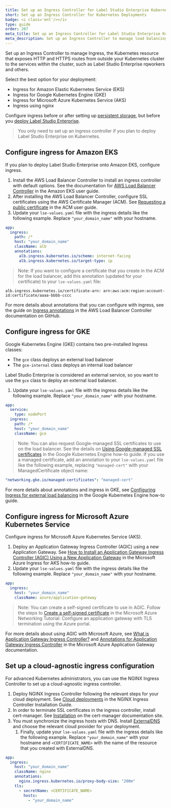 ```yaml
---
title: Set up an Ingress Controller for Label Studio Enterprise Kubernetes Deployments
short: Set up an Ingress Controller for Kubernetes Deployments
badge: <i class='ent'/></i>
type: guide
order: 207
meta_title: Set up an Ingress Controller for Label Studio Enterprise Kubernetes Deployments
meta_description: Set up an Ingress Controller to manage load balancing and access to Label Studio Enterprise Kubernetes deployments for your data science and machine learning projects.
---
```


Set up an Ingress Controller to manage Ingress, the Kubernetes resource that exposes HTTP and HTTPS routes from outside your Kubernetes cluster to the services within the cluster, such as Label Studio Enterprise rqworkers and others.  

Select the best option for your deployment:
- Ingress for Amazon Elastic Kubernetes Service (EKS)
- Ingress for Google Kubernetes Engine (GKE)
- Ingress for Microsoft Azure Kubernetes Service (AKS)
- Ingress using nginx

Configure ingress before or after setting up [persistent storage](persistent_storage.html), but before you [deploy Label Studio Enterprise](install_enterprise.html).

> You only need to set up an ingress controller if you plan to deploy Label Studio Enterprise on Kubernetes. 

## Configure ingress for Amazon EKS

If you plan to deploy Label Studio Enterprise onto Amazon EKS, configure ingress. 

1. Install the AWS Load Balancer Controller to install an ingress controller with default options. See the documentation for [AWS Load Balancer Controller](https://docs.aws.amazon.com/eks/latest/userguide/aws-load-balancer-controller.html) in the Amazon EKS user guide.
2. After installing the AWS Load Balancer Controller, configure SSL certificates using the AWS Certificate Manager (ACM). See [Requesting a public certificate](https://docs.aws.amazon.com/acm/latest/userguide/gs-acm-request-public.html) in the ACM user guide.
3. Update your `lse-values.yaml` file with the ingress details like the following example. Replace `"your_domain_name"` with your hostname.
```yaml
app:
  ingress:
    path: /*
    host: "your_domain_name"
    className: alb
    annotations: 
      alb.ingress.kubernetes.io/scheme: internet-facing
      alb.ingress.kubernetes.io/target-type: ip
```

> Note: If you want to configure a certificate that you create in the ACM for the load balancer, add this annotation (updated for your certificate) to your `lse-values.yaml` file:  
```
alb.ingress.kubernetes.io/certificate-arn: arn:aws:acm:region:account-id:certificate/aaaa-bbbb-cccc
```

For more details about annotations that you can configure with ingress, see the guide on [Ingress annotations](https://kubernetes-sigs.github.io/aws-load-balancer-controller/latest/guide/ingress/annotations/) in the AWS Load Balancer Controller documentation on GitHub.

## Configure ingress for GKE

Google Kubernetes Engine (GKE) contains two pre-installed Ingress classes:
- The `gce` class deploys an external load balancer
- The `gce-internal` class deploys an internal load balancer

Label Studio Enterprise is considered an external service, so you want to use the `gce` class to deploy an external load balancer.

1. Update your `lse-values.yaml` file with the ingress details like the following example. Replace `"your_domain_name"` with your hostname.
```yaml
app:
  service:
    type: nodePort
  ingress:
    path: /*
    host: "your_domain_name"
    className: gce
```

> Note: You can also request Google-managed SSL certificates to use on the load balancer. See the details on [Using Google-managed SSL certificates](https://cloud.google.com/kubernetes-engine/docs/how-to/managed-certs) in the Google Kubernetes Engine how-to guide. If you use a managed certificate, add an annotation to your `lse-values.yaml` file like the following example, replacing `"managed-cert"` with your ManagedCertificate object name:
```yaml
​​"networking.gke.io/managed-certificates": "managed-cert"
```

For more details about annotations and ingress in GKE, see [Configuring Ingress for external load balancing](https://cloud.google.com/kubernetes-engine/docs/how-to/load-balance-ingress) in the Google Kubernetes Engine how-to guide.

## Configure ingress for Microsoft Azure Kubernetes Service

Configure ingress for Microsoft Azure Kubernetes Service (AKS).

1. Deploy an Application Gateway Ingress Controller (AGIC) using a new Application Gateway. See [How to Install an Application Gateway Ingress Controller (AGIC) Using a New Application Gateway](https://docs.microsoft.com/en-us/azure/application-gateway/ingress-controller-install-new) in the Microsoft Azure Ingress for AKS how-to guide. 
2. Update your `lse-values.yaml` file with the ingress details like the following example. Replace `"your_domain_name"` with your hostname.
```yaml
app:
  ingress:
    host: "your_domain_name"
    className: azure/application-gateway
```

> Note: You can create a self-signed certificate to use in AGIC. Follow the steps to [Create a self-signed certificate](https://docs.microsoft.com/en-us/azure/application-gateway/create-ssl-portal#create-a-self-signed-certificate) in the Microsoft Azure Networking Tutorial: Configure an application gateway with TLS termination using the Azure portal. 

For more details about using AGIC with Microsoft Azure, see [What is Application Gateway Ingress Controller?](https://docs.microsoft.com/en-us/azure/application-gateway/ingress-controller-overview) and [Annotations for Application Gateway Ingress Controller](https://docs.microsoft.com/en-us/azure/application-gateway/ingress-controller-annotations) in the Microsoft Azure Application Gateway documentation.

## Set up a cloud-agnostic ingress configuration

For advanced Kubernetes administrators, you can use the NGINX Ingress Controller to set up a cloud-agnostic ingress controller.

1. Deploy NGINX Ingress Controller following the relevant steps for your cloud deployment. See [Cloud deployments](https://kubernetes.github.io/ingress-nginx/deploy/#cloud-deployments) in the NGINX Ingress Controller Installation Guide. 
2. In order to terminate SSL certificates in the ingress controller, install cert-manager. See [Installation](https://cert-manager.io/docs/installation/) on the cert-manager documentation site.  
3. You must synchronize the ingress hosts with DNS. Install [ExternalDNS](https://github.com/kubernetes-sigs/external-dns#readme) and choose the relevant cloud provider for your deployment.
   1. Finally, update your `lse-values.yaml` file with the ingress details like the following example. Replace `"your_domain_name"` with your hostname and `<CERTIFICATE_NAME>` with the name of the resource that you created with ExternalDNS.
```yaml
app:
  ingress:
    host: "your_domain_name"
    className: nginx
    annotations:
      nginx.ingress.kubernetes.io/proxy-body-size: "200m"
    tls:
      - secretName: <CERTIFICATE_NAME>
        hosts:
          - "your_domain_name"
```
